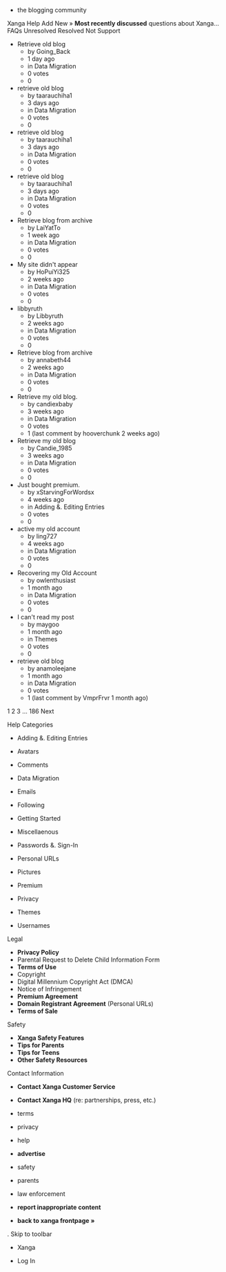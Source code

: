 *   the blogging community

Xanga Help Add New » **Most recently discussed** questions about Xanga… FAQs Unresolved Resolved Not Support

*   Retrieve old blog
    *   by Going\_Back
    *   1 day ago
    *   in Data Migration
    *   0 votes
    *   0
*   retrieve old blog
    *   by taarauchiha1
    *   3 days ago
    *   in Data Migration
    *   0 votes
    *   0
*   retrieve old blog
    *   by taarauchiha1
    *   3 days ago
    *   in Data Migration
    *   0 votes
    *   0
*   retrieve old blog
    *   by taarauchiha1
    *   3 days ago
    *   in Data Migration
    *   0 votes
    *   0
*   Retrieve blog from archive
    *   by LaiYatTo
    *   1 week ago
    *   in Data Migration
    *   0 votes
    *   0
*   My site didn't appear
    *   by HoPuiYi325
    *   2 weeks ago
    *   in Data Migration
    *   0 votes
    *   0
*   libbyruth
    *   by Libbyruth
    *   2 weeks ago
    *   in Data Migration
    *   0 votes
    *   0
*   Retrieve blog from archive
    *   by annabeth44
    *   2 weeks ago
    *   in Data Migration
    *   0 votes
    *   0
*   Retrieve my old blog.
    *   by candiexbaby
    *   3 weeks ago
    *   in Data Migration
    *   0 votes
    *   1 (last comment by hooverchunk 2 weeks ago)
*   Retrieve my old blog
    *   by Candie\_1985
    *   3 weeks ago
    *   in Data Migration
    *   0 votes
    *   0
*   Just bought premium.
    *   by xStarvingForWordsx
    *   4 weeks ago
    *   in Adding &. Editing Entries
    *   0 votes
    *   0
*   active my old account
    *   by ling727
    *   4 weeks ago
    *   in Data Migration
    *   0 votes
    *   0
*   Recovering my Old Account
    *   by owlenthusiast
    *   1 month ago
    *   in Data Migration
    *   0 votes
    *   0
*   I can't read my post
    *   by maygoo
    *   1 month ago
    *   in Themes
    *   0 votes
    *   0
*   retrieve old blog
    *   by anamoleejane
    *   1 month ago
    *   in Data Migration
    *   0 votes
    *   1 (last comment by VmprFrvr 1 month ago)

1 2 3 ... 186 Next

Help Categories

*   Adding &. Editing Entries
*   Avatars
*   Comments
*   Data Migration
*   Emails
*   Following
*   Getting Started
*   Miscellaenous

*   Passwords &. Sign-In
*   Personal URLs
*   Pictures
*   Premium
*   Privacy
*   Themes
*   Usernames

Legal

*   **Privacy Policy**
*   Parental Request to Delete Child Information Form
*   **Terms of Use**
*   Copyright
*   Digital Millennium Copyright Act (DMCA)
*   Notice of Infringement
*   **Premium Agreement**
*   **Domain Registrant Agreement** (Personal URLs)
*   **Terms of Sale**

Safety

*   **Xanga Safety Features**
*   **Tips for Parents**
*   **Tips for Teens**
*   **Other Safety Resources**

Contact Information

*   **Contact Xanga Customer Service**
*   **Contact Xanga HQ** (re: partnerships, press, etc.)

*   terms
*   privacy
*   help
*   **advertise**

*   safety
*   parents
*   law enforcement
*   **report inappropriate content**

*   **back to xanga frontpage »**

<img src="http://pixel.quantserve.com/pixel/p-87h-iNOVooym2.gif" style="display: none" height="1" width="1" alt="Quantcast"/>. Skip to toolbar

*   Xanga

*   Log In